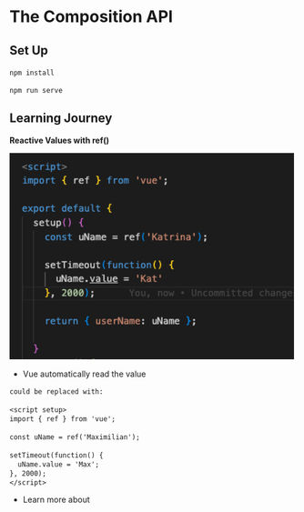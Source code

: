 # The Composition API

## Set Up
``npm install``

``npm run serve``

## Learning Journey

**Reactive Values with ref()**

<img src="images/reactiveValue.png" width=500 />

* Vue automatically read the value

```
could be replaced with:

<script setup>
import { ref } from 'vue';
 
const uName = ref('Maximilian');
 
setTimeout(function() {
  uName.value = 'Max';
}, 2000);
</script>
```

* Learn more about <script setup>:  
https://vuejs.org/api/sfc-script-setup.html

* ref() works with any kind of value
* reactive only works with objects

<img src="images/reactive.png" width=200 />